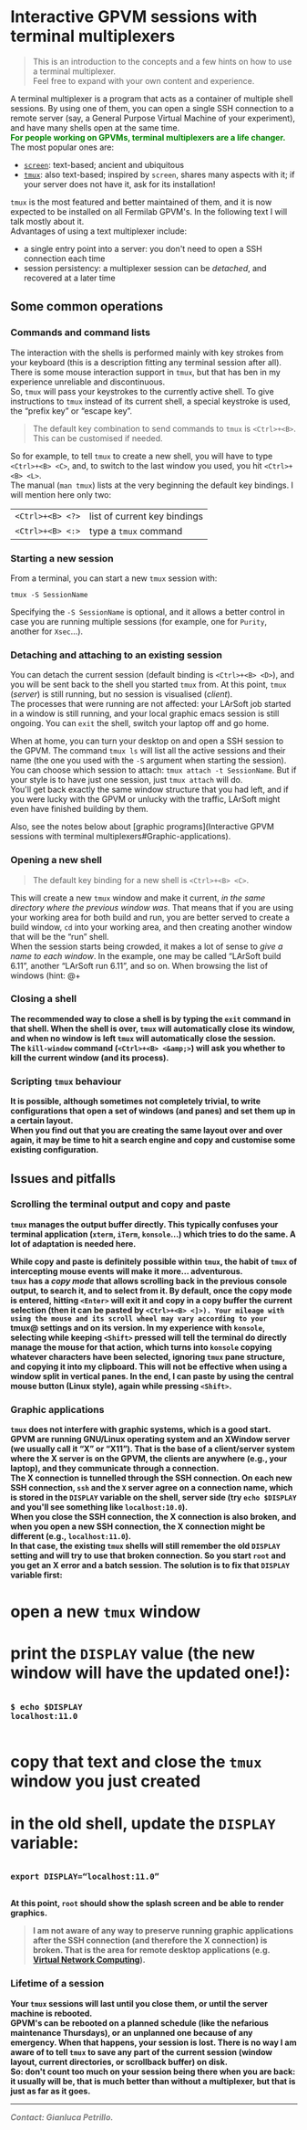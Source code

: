 # Interactive GPVM sessions with terminal multiplexers



> This is an introduction to the concepts and a few hints on how to use a terminal multiplexer.  
> Feel free to expand with your own content and experience.

A terminal multiplexer is a program that acts as a container of multiple shell sessions. By using one of them, you can open a single SSH connection to a remote server (say, a General Purpose Virtual Machine of your experiment), and have many shells open at the same time.  
**<span style="color: green;">For people working on GPVMs, terminal multiplexers are a life changer.</span>**  
The most popular ones are:

-   [`screen`](https://www.gnu.org/software/screen): text-based; ancient and ubiquitous
-   [`tmux`](https://tmux.github.io): also text-based; inspired by `screen`, shares many aspects with it; if your server does not have it, ask for its installation!

`tmux` is the most featured and better maintained of them, and it is now expected to be installed on all Fermilab GPVM's. In the following text I will talk mostly about it.  
Advantages of using a text multiplexer include:

-   a single entry point into a server: you don't need to open a SSH connection each time
-   session persistency: a multiplexer session can be *detached*, and recovered at a later time

## Some common operations

### Commands and command lists

The interaction with the shells is performed mainly with key strokes from your keyboard (this is a description fitting any terminal session after all). There is some mouse interaction support in `tmux`, but that has ben in my experience unreliable and discontinuous.  
So, `tmux` will pass your keystrokes to the currently active shell. To give instructions to `tmux` instead of its current shell, a special keystroke is used, the “prefix key” or “escape key”.

> The default key combination to send commands to `tmux` is `<Ctrl>+<B>`. This can be customised if needed.

So for example, to tell `tmux` to create a new shell, you will have to type `<Ctrl>+<B> <C>`, and, to switch to the last window you used, you hit `<Ctrl>+<B> <L>`.  
The manual (`man tmux`) lists at the very beginning the default key bindings. I will mention here only two:

|                  |                              |
|------------------|------------------------------|
| `<Ctrl>+<B> <?>` | list of current key bindings |
| `<Ctrl>+<B> <:>` | type a `tmux` command        |

### Starting a new session

From a terminal, you can start a new `tmux` session with:

    tmux -S SessionName

  
Specifying the `-S SessionName` is optional, and it allows a better control in case you are running multiple sessions (for example, one for `Purity`, another for `Xsec`…).

### Detaching and attaching to an existing session

You can detach the current session (default binding is `<Ctrl>+<B> <D>`), and you will be sent back to the shell you started `tmux` from. At this point, `tmux` (*server*) is still running, but no session is visualised (*client*).  
The processes that were running are not affected: your LArSoft job started in a window is still running, and your local graphic emacs session is still ongoing. You can `exit` the shell, switch your laptop off and go home.

When at home, you can turn your desktop on and open a SSH session to the GPVM. The command `tmux ls` will list all the active sessions and their name (the one you used with the `-S` argument when starting the session).  
You can choose which session to attach: `tmux attach -t SessionName`. But if your style is to have just one session, just `tmux attach` will do.  
You'll get back exactly the same window structure that you had left, and if you were lucky with the GPVM or unlucky with the traffic, LArSoft might even have finished building by them.

Also, see the notes below about [graphic programs](Interactive GPVM sessions with terminal multiplexers#Graphic-applications).

### Opening a new shell

> The default key binding for a new shell is `<Ctrl>+<B> <C>`.

This will create a new `tmux` window and make it current, *in the same directory where the previous window was*. That means that if you are using your working area for both build and run, you are better served to create a build window, `cd` into your working area, and then creating another window that will be the “run” shell.  
When the session starts being crowded, it makes a lot of sense to *give a name to each window*. In the example, one may be called “LArSoft build 6.11”, another “LArSoft run 6.11”, and so on. When browsing the list of windows (hint: @<Ctrl>+<B>

### Closing a shell

The recommended way to close a shell is by typing the `exit` command in that shell. When the shell is over, `tmux` will automatically close its window, and when no window is left `tmux` will automatically close the session.  
The `kill-window` command (`<Ctrl>+<B> <&amp;>`) will ask you whether to kill the current window (and its process).

### Scripting `tmux` behaviour

It is possible, although sometimes not completely trivial, to write configurations that open a set of windows (and panes) and set them up in a certain layout.  
When you find out that you are creating the same layout over and over again, it may be time to hit a search engine and copy and customise some existing configuration.

## Issues and pitfalls

### Scrolling the terminal output and copy and paste

`tmux` manages the output buffer directly. This typically confuses your terminal application (`xterm`, `iTerm`, `konsole`…) which tries to do the same. A lot of adaptation is needed here.

While copy and paste is definitely possible within `tmux`, the habit of `tmux` of intercepting mouse events will make it more… adventurous.  
`tmux` has a *copy mode* that allows scrolling back in the previous console output, to search it, and to select from it. By default, once the copy mode is entered, hitting `<Enter>` will exit it and copy in a copy buffer the current selection (then it can be pasted by `<Ctrl>+<B> <]>).
Your mileage with using the mouse and its scroll wheel may vary according to your `tmux@ settings and on its version. In my experience with `konsole`, selecting while keeping `<Shift>` pressed will tell the terminal do directly manage the mouse for that action, which turns into `konsole` copying whatever characters have been selected, ignoring `tmux` pane structure, and copying it into my clipboard. This will not be effective when using a window split in vertical panes. In the end, I can paste by using the central mouse button (Linux style), again while pressing `<Shift>`.

### Graphic applications

`tmux` does not interfere with graphic systems, which is a good start.  
GPVM are running GNU/Linux operating system and an XWindow server (we usually call it “X” or “X11”). That is the base of a client/server system where the X server is on the GPVM, the clients are anywhere (e.g., your laptop), and they communicate through a connection.  
The X connection is tunnelled through the SSH connection. On each new SSH connection, `ssh` and the `X` server agree on a connection name, which is stored in the `DISPLAY` variable on the shell, server side (try `echo $DISPLAY` and you'll see something like `localhost:10.0`).  
When you close the SSH connection, the X connection is also broken, and when you open a new SSH connection, the X connection might be different (e.g., `localhost:11.0`).  
In that case, the existing `tmux` shells will still remember the old `DISPLAY` setting and will try to use that broken connection. So you start `root` and you get an X error and a batch session. The solution is to fix that `DISPLAY` variable first:

# open a new `tmux` window

# print the `DISPLAY` value (the new window will have the updated one!):

<pre>

$ echo $DISPLAY  
localhost:11.0

</pre>

# copy that text and close the `tmux` window you just created

# in the old shell, update the `DISPLAY` variable:

<pre>

export DISPLAY=“localhost:11.0”

</pre>

At this point, `root` should show the splash screen and be able to render graphics.

> I am not aware of any way to preserve running graphic applications after the SSH connection (and therefore the X connection) is broken. That is the area for remote desktop applications (e.g. [Virtual Network Computing](https://en.wikipedia.org/wiki/Virtual_Network_Computing)).

### Lifetime of a session

Your `tmux` sessions will last until you close them, or until the server machine is rebooted.  
GPVM's can be rebooted on a planned schedule (like the nefarious maintenance Thursdays), or an unplanned one because of any emergency. When that happens, your session is lost. There is no way I am aware of to tell `tmux` to save any part of the current session (window layout, current directories, or scrollback buffer) on disk.  
So: don't count too much on your session being there when you are back: it usually will be, that is much better than without a multiplexer, but that is just as far as it goes.

------------------------------------------------------------------------

*<span style="color: gray;">Contact: Gianluca Petrillo.</span>*
